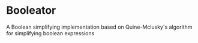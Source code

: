 # Booleator

A Boolean simplifying implementation based on Quine-Mclusky's algorithm for simplifying boolean expressions
